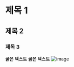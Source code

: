# 제목 1
## 제목 2
### 제목 3
**굵은 텍스트**
__굵은 텍스트__
![image](https://github.com/user-attachments/assets/65c899a7-51e7-4d87-af99-c78e58ebce05)
